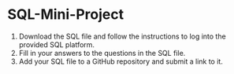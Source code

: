 # SQL-Mini-Project
1.  Download the SQL file and follow the instructions to log into the provided SQL platform.
2.  Fill in your answers to the questions in the SQL file.
3.  Add your SQL file to a GitHub repository and submit a link to it.
